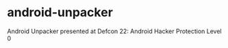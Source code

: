 android-unpacker
================

Android Unpacker presented at Defcon 22: Android Hacker Protection Level 0
